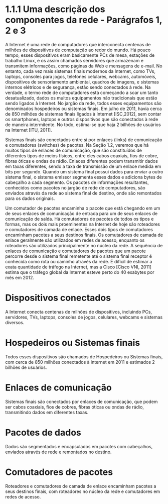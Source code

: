 # 1.1.1 Uma descrição dos componentes da rede - Parágrafos 1, 2 e 3

A Internet é uma rede de computadores que interconecta centenas de milhões de dispositivos de computação ao redor do mundo. Há pouco tempo, esses dispositivos eram basicamente PCs de mesa, estações de trabalho Linux, e os assim chamados servidores que armazenam e transmitem informações, como páginas da Web e mensagens de e-mail. No entanto, cada vez mais sistemas finais modernos da Internet, como TVs, laptops, consoles para jogos, telefones celulares, webcams, automóveis, dispositivos de sensoriamento ambiental, quadros de imagens, e sistemas internos elétricos e de segurança, estão sendo conectados à rede. Na verdade, o termo rede de computadores está começando a soar um tanto desatualizado, dados os muitos equipamentos não tradicionais que estão sendo ligados à Internet. No jargão da rede, todos esses equipamentos são denominados hospedeiros ou sistemas finais. Em julho de 2011, havia cerca de 850 milhões de sistemas finais ligados à Internet [ISC,2012], sem contar os smartphones, laptops e outros dispositivos que são conectados à rede de maneira intermitente. No todo, estima-se que haja 2 bilhões de usuários na Internet [ITU, 2011].

Sistemas finais são conectados entre si por enlaces (links) de comunicação e comutadores (switches) de pacotes. Na Seção 1.2, veremos que há muitos tipos de enlaces de comunicação, que são constituídos de diferentes tipos de meios físicos, entre eles cabos coaxiais, fios de cobre, fibras óticas e ondas de rádio. Enlaces diferentes podem transmitir dados em taxas diferentes, sendo a taxa de transmissão de um enlace medida em bits por segundo. Quando um sistema final possui dados para enviar a outro sistema final, o sistema emissor segmenta esses dados e adiciona bytes de cabeçalho a cada segmento. Os pacotes de informações resultantes, conhecidos como pacotes no jargão de rede de computadores, são enviados através da rede ao sistema final de destino, onde são remontados para os dados originais.

Um comutador de pacotes encaminha o pacote que está chegando em um de seus enlaces de comunicação de entrada para um de seus enlaces de comunicação de saída. Há comutadores de pacotes de todos os tipos e formas, mas os dois mais proeminentes na Internet de hoje são roteadores e comutadores de camada de enlace. Esses dois tipos de comutadores encaminham pacotes a seus destinos finais. Os comutadores de camada de enlace geralmente são utilizados em redes de acesso, enquanto os roteadores são utilizados principalmente no núcleo da rede. A sequência de enlaces de comunicação e comutadores de pacotes que um pacote percorre desde o sistema final remetente até o sistema final receptor é conhecida como rota ou caminho através da rede. É difícil de estimar a exata quantidade de tráfego na Internet, mas a Cisco [Cisco VNI, 2011] estima que o tráfego global da Internet esteve perto do 40 exabytes por mês em 2012.

# Dispositivos conectados

A Internet conecta centenas de milhões de dispositivos, incluindo PCs, servidores, TVs, laptops, consoles de jogos, celulares, webcams e sistemas diversos.

# Hospedeiros ou Sistemas finais

Todos esses dispositivos são chamados de Hospedeiros ou Sistemas finais, com cerca de 850 milhões conectados à internet em 2011 e estimados 2 bilhões de usuários.

# Enlaces de comunicação

Sistemas finais são conectados por enlaces de comunicação, que podem ser cabos coaxiais, fios de cobres, fibras óticas ou ondas de rádio, transmitindo dados em diferentes taxas.

# Pacotes de dados

Dados são segmentados e encapsulados em pacotes com cabeçalhos, enviados através de rede e remontados no destino.

# Comutadores de pacotes

Roteadores e comutadores de camada de enlace encaminham pacotes a seus destinos finais, com roteadores no núcleo da rede e comutadores em redes de acesso.